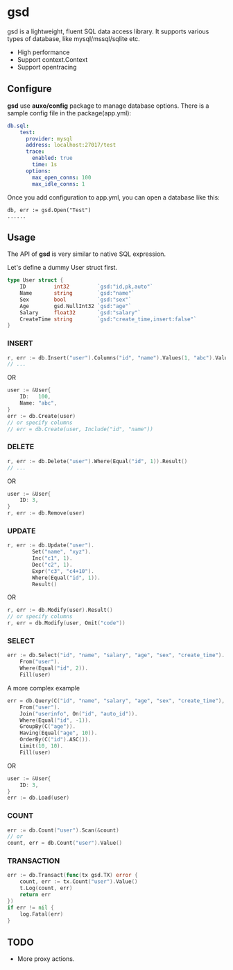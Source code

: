 # gsd

gsd is a lightweight, fluent SQL data access library. It supports various types of database, like mysql/mssql/sqlite etc.

* High performance
* Support context.Context
* Support opentracing

## Configure

**gsd** use **auxo/config** package to manage database options. There is a sample config file in the package(app.yml):

```yaml
db.sql:
    test:
      provider: mysql
      address: localhost:27017/test
      trace:
        enabled: true
        time: 1s
      options:
        max_open_conns: 100
        max_idle_conns: 1
```

Once you add configuration to app.yml, you can open a database like this:

```
db, err := gsd.Open("Test")
......
```

## Usage

The API of **gsd** is very similar to native SQL expression.

Let's define a dummy User struct first.

```go
type User struct {
	ID         int32         `gsd:"id,pk,auto"`
	Name       string        `gsd:"name"`
	Sex        bool          `gsd:"sex"`
	Age        gsd.NullInt32 `gsd:"age"`
	Salary     float32       `gsd:"salary"`
	CreateTime string        `gsd:"create_time,insert:false"`
}
```

### INSERT

```go
r, err := db.Insert("user").Columns("id", "name").Values(1, "abc").Values(2, "xyz").Result()
// ...
```

OR

```go
user := &User{
	ID:   100,
	Name: "abc",
}
err := db.Create(user)
// or specify columns
// err = db.Create(user, Include("id", "name"))
```

### DELETE

```go
r, err := db.Delete("user").Where(Equal("id", 1)).Result()
// ...
```

OR

```go
user := &User{
	ID: 3,
}
r, err := db.Remove(user)
```

### UPDATE

```go
r, err := db.Update("user").
		Set("name", "xyz").
		Inc("c1", 1).
		Dec("c2", 1).
		Expr("c3", "c4+10").
		Where(Equal("id", 1)).
		Result()
```

OR

```go
r, err := db.Modify(user).Result()
// or specify columns
r, err = db.Modify(user, Omit("code"))
```

### SELECT

```go
err := db.Select("id", "name", "salary", "age", "sex", "create_time").
	From("user").
	Where(Equal("id", 2)).
	Fill(user)
```

A more complex example

```go
err = db.Query(C("id", "name", "salary", "age", "sex", "create_time"), true).
	From("user").
	Join("userinfo", On("id", "auto_id")).
	Where(Equal("id", -1)).
	GroupBy(C("age")).
	Having(Equal("age", 10)).
	OrderBy(C("id").ASC()).
	Limit(10, 10).
	Fill(user)
```

OR

```go
user := &User{
	ID: 3,
}
err := db.Load(user)
```

### COUNT

```go
err := db.Count("user").Scan(&count)
// or
count, err = db.Count("user").Value()
```

### TRANSACTION

```go
err := db.Transact(func(tx gsd.TX) error {
	count, err := tx.Count("user").Value()
	t.Log(count, err)
	return err
})
if err != nil {
	log.Fatal(err)
}
```

## TODO

* More proxy actions.
